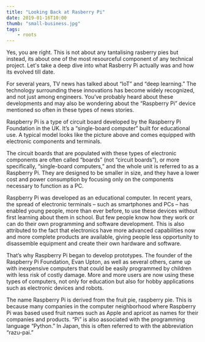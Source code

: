 ```yaml
---
title: "Looking Back at Rasberry Pi"
date: 2019-01-16T10:00
thumb: "small-business.jpg"
tags: 
    - roots
---
```


Yes, you are right. This is not about any tantalising rasberry pies but instead, its about one of the most resourceful component of any technical project. Let's take a deep dive into what Rasberry Pi actually was and how its evolved till date.


For several years, TV news has talked about “IoT” and “deep learning.” The technology surrounding these innovations has become widely recognized, and not just among engineers. You’ve probably heard about these developments and may also be wondering about the “Raspberry Pi” device mentioned so often in these types of news stories.

Raspberry Pi is a type of circuit board developed by the Raspberry Pi Foundation in the UK. It’s a “single-board computer” built for educational use. A typical model looks like the picture above and comes equipped with electronic components and terminals.

The circuit boards that are populated with these types of electronic components are often called “boards” (not “circuit boards”), or more specifically, “single-board computers,” and the whole unit is referred to as a Raspberry Pi. They are designed to be smaller in size, and they have a lower cost and power consumption by focusing only on the components necessary to function as a PC.

Raspberry Pi was developed as an educational computer. In recent years, the spread of electronic terminals – such as smartphones and PCs – has enabled young people, more than ever before, to use these devices without first learning about them in school. But few people know how they work or can do their own programming and software development. This is also attributed to the fact that electronics have more advanced capabilities now and more complete products are available, giving people less opportunity to disassemble equipment and create their own hardware and software.

That’s why Raspberry Pi began to develop prototypes. The founder of the Raspberry Pi Foundation, Evan Upton, as well as several others, came up with inexpensive computers that could be easily programmed by children with less risk of costly damage. More and more users are now using these types of computers, not only for education but also for hobby applications such as electronic devices and robots.

The name Raspberry Pi is derived from the fruit pie, raspberry pie. This is because many companies in the computer neighborhood where Raspberry Pi was based used fruit names such as Apple and apricot as names for their companies and products. “Pi” is also associated with the programming language “Python.” In Japan, this is often referred to with the abbreviation “razu-pai.”
